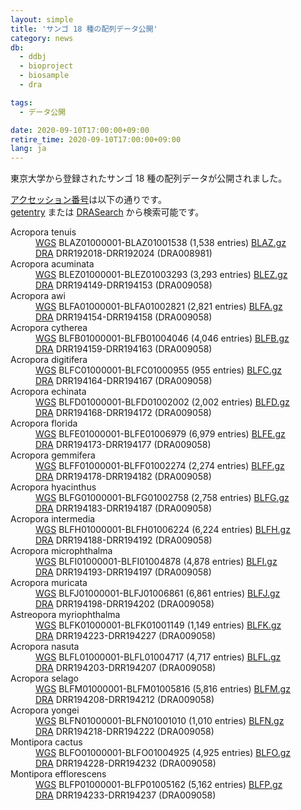 ```yaml
---
layout: simple
title: 'サンゴ 18 種の配列データ公開'
category: news
db:
  - ddbj
  - bioproject
  - biosample
  - dra

tags:
  - データ公開

date: 2020-09-10T17:00:00+09:00
retire_time: 2020-09-10T17:00:00+09:00
lang: ja
---
```


<p>東京大学から登録されたサンゴ 18 種の配列データが公開されました。</p>

<p><a href="/documents/accessions.html">アクセッション番号</a>は以下の通りです。<br><a href="http://getentry.ddbj.nig.ac.jp/top-j.html">getentry</a> または <a href="http://ddbj.nig.ac.jp/DRASearch/">DRASearch</a> から検索可能です。</p>

<dl>
    <dt><span class="italic">Acropora tenuis</span></dt>
    <dd><a href="/ddbj/wgs.html">WGS</a> BLAZ01000001-BLAZ01001538 (1,538 entries) <a href="https://ddbj.nig.ac.jp/public/ddbj_database/wgs/BL/BLAZ.gz" target="_blank">BLAZ.gz</a></dd>
    <dd><a href="/dra/index.html">DRA</a> DRR192018-DRR192024 (DRA008981)</dd>
    <dt><span class="italic">Acropora acuminata</span></dt>
    <dd><a href="/ddbj/wgs.html">WGS</a> BLEZ01000001-BLEZ01003293 (3,293 entries) <a href="https://ddbj.nig.ac.jp/public/ddbj_database/wgs/BL/BLEZ.gz" target="_blank">BLEZ.gz</a></dd>
    <dd><a href="/dra/index.html">DRA</a> DRR194149-DRR194153 (DRA009058)</dd>
    <dt><span class="italic">Acropora awi</span></dt>
    <dd><a href="/ddbj/wgs.html">WGS</a> BLFA01000001-BLFA01002821 (2,821 entries) <a href="https://ddbj.nig.ac.jp/public/ddbj_database/wgs/BL/BLFA.gz" target="_blank">BLFA.gz</a></dd>
    <dd><a href="/dra/index.html">DRA</a> DRR194154-DRR194158 (DRA009058)</dd>
    <dt><span class="italic">Acropora cytherea</span></dt>
    <dd><a href="/ddbj/wgs.html">WGS</a> BLFB01000001-BLFB01004046 (4,046 entries) <a href="https://ddbj.nig.ac.jp/public/ddbj_database/wgs/BL/BLFB.gz" target="_blank">BLFB.gz</a></dd>
    <dd><a href="/dra/index.html">DRA</a> DRR194159-DRR194163 (DRA009058)</dd>
    <dt><span class="italic">Acropora digitifera</span></dt>
    <dd><a href="/ddbj/wgs.html">WGS</a> BLFC01000001-BLFC01000955 (955 entries) <a href="https://ddbj.nig.ac.jp/public/ddbj_database/wgs/BL/BLFC.gz" target="_blank">BLFC.gz</a></dd>
    <dd><a href="/dra/index.html">DRA</a> DRR194164-DRR194167 (DRA009058)</dd>
    <dt><span class="italic">Acropora echinata</span></dt>
    <dd><a href="/ddbj/wgs.html">WGS</a> BLFD01000001-BLFD01002002 (2,002 entries) <a href="https://ddbj.nig.ac.jp/public/ddbj_database/wgs/BL/BLFD.gz" target="_blank">BLFD.gz</a></dd>
    <dd><a href="/dra/index.html">DRA</a> DRR194168-DRR194172 (DRA009058)</dd>
    <dt><span class="italic">Acropora florida</span></dt>
    <dd><a href="/ddbj/wgs.html">WGS</a> BLFE01000001-BLFE01006979 (6,979 entries) <a href="https://ddbj.nig.ac.jp/public/ddbj_database/wgs/BL/BLFE.gz" target="_blank">BLFE.gz</a></dd>
    <dd><a href="/dra/index.html">DRA</a> DRR194173-DRR194177 (DRA009058)</dd>
    <dt><span class="italic">Acropora gemmifera</span></dt>
    <dd><a href="/ddbj/wgs.html">WGS</a> BLFF01000001-BLFF01002274 (2,274 entries) <a href="https://ddbj.nig.ac.jp/public/ddbj_database/wgs/BL/BLFF.gz" target="_blank">BLFF.gz</a></dd>
    <dd><a href="/dra/index.html">DRA</a> DRR194178-DRR194182 (DRA009058)</dd>
    <dt><span class="italic">Acropora hyacinthus</span></dt>
    <dd><a href="/ddbj/wgs.html">WGS</a> BLFG01000001-BLFG01002758 (2,758 entries) <a href="https://ddbj.nig.ac.jp/public/ddbj_database/wgs/BL/BLFG.gz" target="_blank">BLFG.gz</a></dd>
    <dd><a href="/dra/index.html">DRA</a> DRR194183-DRR194187 (DRA009058)</dd>
    <dt><span class="italic">Acropora intermedia</span></dt>
    <dd><a href="/ddbj/wgs.html">WGS</a> BLFH01000001-BLFH01006224 (6,224 entries) <a href="https://ddbj.nig.ac.jp/public/ddbj_database/wgs/BL/BLFH.gz" target="_blank">BLFH.gz</a></dd>
    <dd><a href="/dra/index.html">DRA</a> DRR194188-DRR194192 (DRA009058)</dd>
    <dt><span class="italic">Acropora microphthalma</span></dt>
    <dd><a href="/ddbj/wgs.html">WGS</a> BLFI01000001-BLFI01004878 (4,878 entries) <a href="https://ddbj.nig.ac.jp/public/ddbj_database/wgs/BL/BLFI.gz" target="_blank">BLFI.gz</a></dd>
    <dd><a href="/dra/index.html">DRA</a> DRR194193-DRR194197 (DRA009058)</dd>
    <dt><span class="italic">Acropora muricata</span></dt>
    <dd><a href="/ddbj/wgs.html">WGS</a> BLFJ01000001-BLFJ01006861 (6,861 entries) <a href="https://ddbj.nig.ac.jp/public/ddbj_database/wgs/BL/BLFJ.gz" target="_blank">BLFJ.gz</a></dd>
    <dd><a href="/dra/index.html">DRA</a> DRR194198-DRR194202 (DRA009058)</dd>
    <dt><span class="italic">Astreopora myriophthalma</span></dt>
    <dd><a href="/ddbj/wgs.html">WGS</a> BLFK01000001-BLFK01001149 (1,149 entries) <a href="https://ddbj.nig.ac.jp/public/ddbj_database/wgs/BL/BLFK.gz" target="_blank">BLFK.gz</a></dd>
    <dd><a href="/dra/index.html">DRA</a> DRR194223-DRR194227 (DRA009058)</dd>
    <dt><span class="italic">Acropora nasuta</span></dt>
    <dd><a href="/ddbj/wgs.html">WGS</a> BLFL01000001-BLFL01004717 (4,717 entries) <a href="https://ddbj.nig.ac.jp/public/ddbj_database/wgs/BL/BLFL.gz" target="_blank">BLFL.gz</a></dd>
    <dd><a href="/dra/index.html">DRA</a> DRR194203-DRR194207 (DRA009058)</dd>
    <dt><span class="italic">Acropora selago</span></dt>
    <dd><a href="/ddbj/wgs.html">WGS</a> BLFM01000001-BLFM01005816 (5,816 entries) <a href="https://ddbj.nig.ac.jp/public/ddbj_database/wgs/BL/BLFM.gz" target="_blank">BLFM.gz</a></dd>
    <dd><a href="/dra/index.html">DRA</a> DRR194208-DRR194212 (DRA009058)</dd>
    <dt><span class="italic">Acropora yongei</span></dt>
    <dd><a href="/ddbj/wgs.html">WGS</a> BLFN01000001-BLFN01001010 (1,010 entries) <a href="https://ddbj.nig.ac.jp/public/ddbj_database/wgs/BL/BLFN.gz" target="_blank">BLFN.gz</a></dd>
    <dd><a href="/dra/index.html">DRA</a> DRR194218-DRR194222 (DRA009058)</dd>
    <dt><span class="italic">Montipora cactus</span></dt>
    <dd><a href="/ddbj/wgs.html">WGS</a> BLFO01000001-BLFO01004925 (4,925 entries) <a href="https://ddbj.nig.ac.jp/public/ddbj_database/wgs/BL/BLFO.gz" target="_blank">BLFO.gz</a></dd>
    <dd><a href="/dra/index.html">DRA</a> DRR194228-DRR194232 (DRA009058)</dd>
    <dt><span class="italic">Montipora efflorescens</span></dt>
    <dd><a href="/ddbj/wgs.html">WGS</a> BLFP01000001-BLFP01005162 (5,162 entries) <a href="https://ddbj.nig.ac.jp/public/ddbj_database/wgs/BL/BLFP.gz" target="_blank">BLFP.gz</a></dd>
    <dd><a href="/dra/index.html">DRA</a> DRR194233-DRR194237 (DRA009058)</dd>
</dl>
